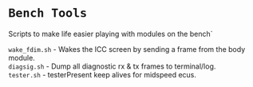 # `Bench Tools`

Scripts to make life easier playing with modules on the bench`

  `wake_fdim.sh` - Wakes the ICC screen by sending a frame from the body module.  
  `diagsig.sh`   - Dump all diagnostic rx & tx frames to terminal/log.  
  `tester.sh`    - testerPresent keep alives for midspeed ecus.  
  
